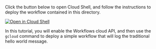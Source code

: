 Click the button below to open Cloud Shell, and follow the instructions to deploy the workflow contained in this directory.

[![Open in Cloud Shell](https://gstatic.com/cloudssh/images/open-btn.svg)](https://ssh.cloud.google.com/cloudshell/editor?cloudshell_git_repo=https%3A%2F%2Fgithub.com%2Fglaforge%2Fworkflows-demos&cloudshell_git_branch=master&cloudshell_open_in_editor=hello-world-workflow.yaml&cloudshell_workspace=open-in-cloudshell&cloudshell_tutorial=tutorial.md)

In this tutorial, you will enable the Workflows cloud API, and then use the `gcloud` command to deploy a simple workflow
that will log the traditional hello world message.
